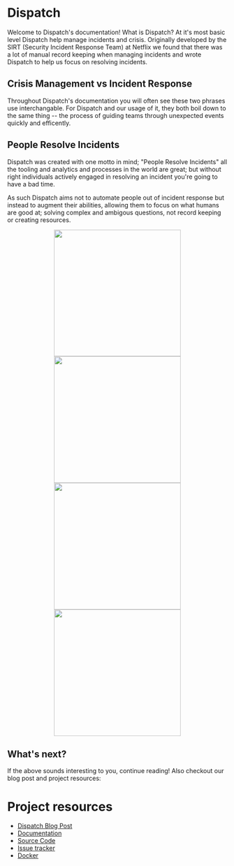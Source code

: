 # Dispatch

Welcome to Dispatch's documentation! What is Dispatch? At it's most basic level Dispatch help manage incidents and crisis. Originally developed by the SIRT (Security Incident Response Team) at Netflix we found that there was a lot of manual record keeping when managing incidents and wrote Dispatch to help us focus on resolving incidents.

## Crisis Management vs Incident Response

Throughout Dispatch's documentation you will often see these two phrases use interchangable. For Dispatch and our usage of it, they both boil down to the same thing -- the process of guiding teams through unexpected events quickly and efficently.

## People Resolve Incidents

Dispatch was created with one motto in mind; "People Resolve Incidents" all the tooling and analytics and processes in the world are great; but without right individuals actively engaged in resolving an incident you're going to have a bad time.

As such Dispatch aims not to automate people out of incident response but instead to augment their abilities, allowing them to focus on what humans are good at; solving complex and ambigous questions, not record keeping or creating resources.

<p align="center">
  <img src="https://github.com/netflix/dispatch/raw/master/docs/images/screenshots/thumb-1.png" width="290">
  <img src="https://github.com/netflix/dispatch/raw/master/docs/images/screenshots/thumb-2.png" width="290">
  <img src="https://github.com/netflix/dispatch/raw/master/docs/images/screenshots/thumb-3.png" width="290">
  <img src="https://github.com/netflix/dispatch/raw/master/docs/images/screenshots/thumb-4.png" width="290">
</p>

## What's next?

If the above sounds interesting to you, continue reading! Also checkout our blog post and project resources:

# Project resources

- [Dispatch Blog Post]()
- [Documentation](https://kevgliss.gitbook.io/dispatch)
- [Source Code](https://github.com/netflix/dispatch)
- [Issue tracker](https://github.com/netflix/dispatch/issues)
- [Docker](https://github.com/Netflix/dispatch-docker)
